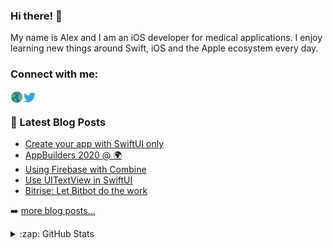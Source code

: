 ### Hi there! 👋

My name is Alex and I am an iOS developer for medical applications. I enjoy learning new things around Swift, iOS and the Apple ecosystem every day.

### Connect with me:

<a href="https://alexanderweiss.dev">
  <img align="left" alt="Alexander Weiß | Homepage" width="20px" src="https://raw.githubusercontent.com/alexanderwe/alexanderwe/master/assets/globe.svg" />
</a>
<a href="https://twitter.com/_al_we">
  <img align="left" alt="Alexander Weiß | Twitter" width="21px" src="https://raw.githubusercontent.com/alexanderwe/alexanderwe/master/assets/twitter.svg" />
</a>

<br />

### 📕 Latest Blog Posts

<!-- BLOG-POST-LIST:START -->
- [Create your app with SwiftUI only](https://teabyte.dev/blog/blog/2020-06-28-swiftui-only-app)
- [AppBuilders 2020 @ 🌍](https://teabyte.dev/blog/blog/2020-05-17-appbuilders-2020)
- [Using Firebase with Combine](https://teabyte.dev/blog/blog/2020-04-18-firebase-and-combine)
- [Use UITextView in SwiftUI](https://teabyte.dev/blog/blog/2020-04-10-uitextview-in-swiftui)
- [Bitrise: Let Bitbot do the work](https://teabyte.dev/blog/blog/2019-10-21-bitrise-let-bitbot-do-the-work)
<!-- BLOG-POST-LIST:END -->

➡️ [more blog posts...](https://alexanderweiss.dev/blog)

<details>
  <summary>:zap: GitHub Stats</summary>

  <img align="left" alt="Alexander Weiß's GitHub Stats" src="https://github-readme-stats.vercel.app/api?username=alexanderwe" />

</details>
